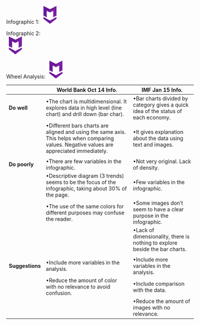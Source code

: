Infographic 1: 
![alt text](https://github.com/adam-p/markdown-here/raw/master/src/common/images/icon48.png "Logo Title Text 1")

Infographic 2:  
![alt text](https://github.com/adam-p/markdown-here/raw/master/src/common/images/icon48.png "Logo Title Text 1")

Wheel Analysis: 
![alt text](https://github.com/adam-p/markdown-here/raw/master/src/common/images/icon48.png "Logo Title Text 1")




|                             | **World Bank Oct 14 Info.**                   | **IMF Jan 15 Info.** |
| -------------               |-------------                            |      -----|
| **Do well**                     |•The chart is multidimensional. It explores data in high level (line chart) and drill down (bar char).   | •Bar charts divided by category gives a quick idea of the status of each economy. |
|                             |•Different bars charts are aligned and using the same axis. This helps when comparing values. Negative values are appreciated immediately.                                  |•It gives explanation about the data using text and images. |
|                    |                                   |   |
| **Do poorly**                   |•There are few variables in the infographic.                                  |•Not very original. Lack of density. |
|                  |•Descriptive diagram (3 trends) seems to be the focus of the infographic, taking about 30% of the page.                                  |•Few variables in the infographic. |
|                    |•The use of the same colors for different purposes may confuse the reader.                                  |•Some images don’t seem to have a clear purpose in the infographic.  |
|                  |                                   |•Lack of dimensionality, there is nothing to explore beside the bar charts. |
|                  |                                   |     |
| **Suggestions**                   |•Include more variables in the analysis.                                  |•Include more variables in the analysis. |
|                  |•Reduce the amount of color with no relevance to avoid confusion.                                   |    •Include comparison with the data. |
|                  |                                   |•Reduce the amount of images with no relevance. |




